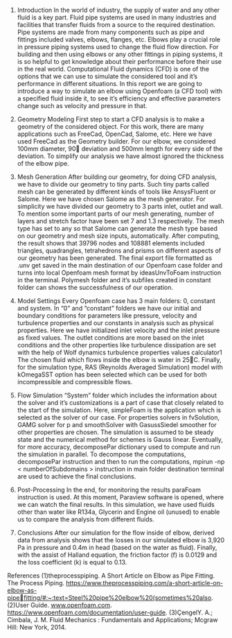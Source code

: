 1. Introduction
In the world of industry, the supply of water and any other fluid is a key part. Fluid pipe 
systems are used in many industries and facilities that transfer fluids from a source to the 
required destination. Pipe systems are made from many components such as pipe and 
fittings included valves, elbows, flanges, etc. Elbows play a crucial role in pressure piping 
systems used to change the fluid flow direction.
For building and then using elbows or any other fittings in piping systems, it is so helpful to 
get knowledge about their performance before their use in the real world. Computational Fluid 
dynamics (CFD) is one of the options that we can use to simulate the considered tool and it’s 
performance in different situations. In this report we are going to introduce a way to simulate 
an elbow using Openfoam (a CFD tool) with a specified fluid inside it, to see it’s efficiency 
and effective parameters change such as velocity and pressure in that.

2. Geometry Modeling
First step to start a CFD analysis is to make a geometry of the considered object. For this 
work, there are many applications such as FreeCad, OpenCad, Salome, etc. Here we have 
used FreeCad as the Geometry builder. For our elbow, we considered 100mm diameter, 
90 deviation and 500mm length for every side of the deviation. To simplify our analysis
we have almost ignored the thickness of the elbow pipe.

3. Mesh Generation 
After building our geometry, for doing CFD analysis, we have to divide our geometry to 
tiny parts. Such tiny parts called mesh can be generated by different kinds of tools like 
AnsysFluent or Salome. Here we have chosen Salome as the mesh generator. For simplicity 
we have divided our geometry to 3 parts inlet, outlet and wall. To mention some important 
parts of our mesh generating, number of layers and stretch factor have been set 7 and 1.3 
respectively. The mesh type has set to any so that Salome can generate the mesh type based 
on our geometry and mesh size inputs, automatically. After computing, the result shows 
that 39796 nodes and 108881 elements included triangles, quadrangles, tetrahedrons and 
prisms on different aspects of our geometry has been generated. The final export file 
formatted as .unv get saved in the main destination of our Openfoam case folder and turns 
into local Openfoam mesh format by ideasUnvToFoam instruction in the terminal. 
Polymesh folder and it’s subfiles created in constant folder can shows the successfulness 
of our operation.
 
4. Model Settings
Every Openfoam case has 3 main folders: 0, constant and system. In “0” and “constant” 
folders we have our initial and boundary conditions for parameters like pressure, velocity 
and turbulence properties and our constants in analysis such as physical properties. Here 
we have initialized inlet velocity and the inlet pressure as fixed values. The outlet 
conditions are more based on the inlet conditions and the other properties like turbulence 
dissipation are set with the help of Wolf dynamics turbulence properties values calculator1
The chosen fluid which flows inside the elbow is water in 25C. Finally, for the simulation 
type, RAS (Reynolds Averaged Simulation) model with kOmegaSST option has been 
selected which can be used for both incompressible and compressible flows. 

5. Flow Simulation
“System” folder which includes the information about the solver and it’s customizations is 
a part of case that closely related to the start of the simulation. Here, simpleFoam is the 
application which is selected as the solver of our case. For properties solvers in fvSolution, 
GAMG solver for p and smoothSolver with GasussSiedel smoother for other properties are 
chosen. The simulation is assumed to be steady state and the numerical method for schemes 
is Gauss linear. Eventually, for more accuracy, decomposePar dictionary used to compute 
and run the simulation in parallel. 
To decompose the computations, decomposePar instruction and then to run the 
computations, mpirun -np < numberOfSubdomains > <solver> instruction in main folder 
destination terminal are used to achieve the final conclusions.
6. Post-Processing
In the end, for monitoring the results paraFoam instruction is used. At this moment, 
Paraview software is opened, where we can watch the final results. In this simulation, 
we have used fluids other than water like R134a, Glycerin and Engine oil (unused) to enable us 
to compare the analysis from different fluids.

7. Conclusions
After our simulation for the flow inside of elbow, derived data from analysis shows that 
the losses in our simulated elbow is 3,920 Pa in pressure and 0.4m in head (based on the 
water as fluid). Finally, with the assist of Halland equation, the friction factor (f) is 0.0129
and the loss coefficient (k) is equal to 0.13.

References
(1)theprocesspiping. A Short Article on Elbow as Pipe Fitting. The Process Piping. 
https://www.theprocesspiping.com/a-short-article-on-elbow-as-pipefitting/#:~:text=Steel%20pipe%20elbow%20(sometimes%20also.
(2)User Guide. www.openfoam.com. https://www.openfoam.com/documentation/user-guide.
(3)ÇengelY. A.; Cimbala, J. M. Fluid Mechanics : Fundamentals and Applications; Mcgraw 
Hill: New York, 2014.
